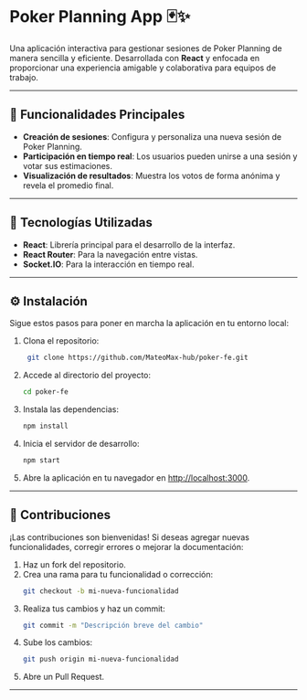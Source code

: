 
# Poker Planning App 🃏✨

Una aplicación interactiva para gestionar sesiones de Poker Planning de manera sencilla y eficiente. Desarrollada con **React** y enfocada en proporcionar una experiencia amigable y colaborativa para equipos de trabajo.

---

## 🎯 Funcionalidades Principales

- **Creación de sesiones**: Configura y personaliza una nueva sesión de Poker Planning.  
- **Participación en tiempo real**: Los usuarios pueden unirse a una sesión y votar sus estimaciones.  
- **Visualización de resultados**: Muestra los votos de forma anónima y revela el promedio final.  
---

## 🚀 Tecnologías Utilizadas

- **React**: Librería principal para el desarrollo de la interfaz.  
- **React Router**: Para la navegación entre vistas.   
- **Socket.IO**: Para la interacción en tiempo real.

---

## ⚙️ Instalación

Sigue estos pasos para poner en marcha la aplicación en tu entorno local:  

1. Clona el repositorio:  
   ```bash
    git clone https://github.com/MateoMax-hub/poker-fe.git
   ```
2. Accede al directorio del proyecto:  
   ```bash
   cd poker-fe
   ```
3. Instala las dependencias:  
   ```bash
   npm install
   ```
4. Inicia el servidor de desarrollo:  
   ```bash
   npm start
   ```
5. Abre la aplicación en tu navegador en [http://localhost:3000](http://localhost:3000).

---

## 🤝 Contribuciones

¡Las contribuciones son bienvenidas! Si deseas agregar nuevas funcionalidades, corregir errores o mejorar la documentación:  

1. Haz un fork del repositorio.  
2. Crea una rama para tu funcionalidad o corrección:  
   ```bash
   git checkout -b mi-nueva-funcionalidad
   ```
3. Realiza tus cambios y haz un commit:  
   ```bash
   git commit -m "Descripción breve del cambio"
   ```
4. Sube los cambios:  
   ```bash
   git push origin mi-nueva-funcionalidad
   ```
5. Abre un Pull Request.  

---


